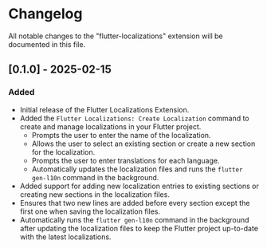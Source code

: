 # Changelog

All notable changes to the "flutter-localizations" extension will be documented in this file.

## [0.1.0] - 2025-02-15

### Added

- Initial release of the Flutter Localizations Extension.
- Added the `Flutter Localizations: Create Localization` command to create and manage localizations in your Flutter project.
  - Prompts the user to enter the name of the localization.
  - Allows the user to select an existing section or create a new section for the localization.
  - Prompts the user to enter translations for each language.
  - Automatically updates the localization files and runs the `flutter gen-l10n` command in the background.
- Added support for adding new localization entries to existing sections or creating new sections in the localization files.
- Ensures that two new lines are added before every section except the first one when saving the localization files.
- Automatically runs the `flutter gen-l10n` command in the background after updating the localization files to keep the Flutter project up-to-date with the latest localizations.